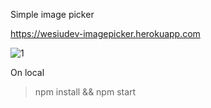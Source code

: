 Simple image picker  

https://wesiudev-imagepicker.herokuapp.com  

![1](https://user-images.githubusercontent.com/116749810/199295940-2bf7ba78-8d13-4035-a9a9-2062dc79edb7.gif)  

On local  
>npm install && npm start
